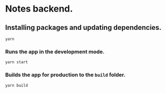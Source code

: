 # Notes backend.  

## Installing packages and updating dependencies.  
`yarn`  

### Runs the app in the development mode.  
`yarn start`

### Builds the app for production to the `build` folder.  
`yarn build`
